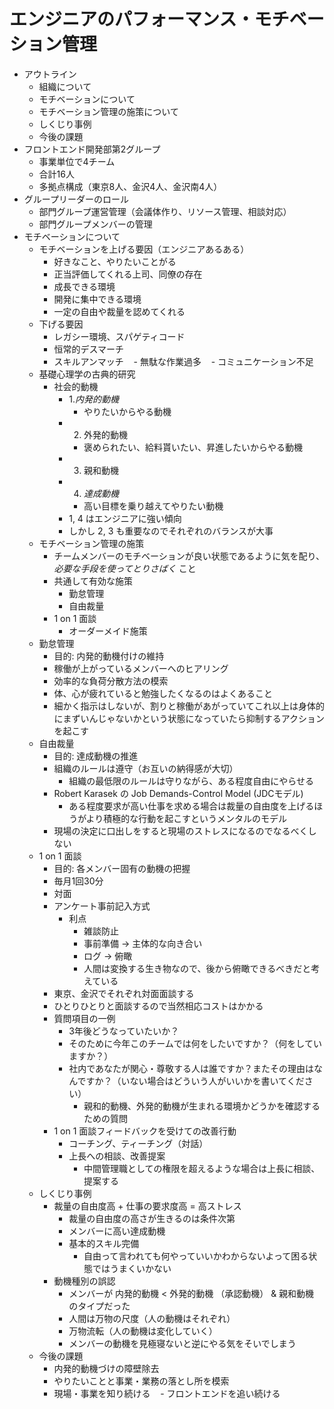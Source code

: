# エンジニアのパフォーマンス・モチベーション管理

- アウトライン
  - 組織について
  - モチベーションについて
  - モチベーション管理の施策について
  - しくじり事例
  - 今後の課題
- フロントエンド開発部第2グループ
  - 事業単位で4チーム
  - 合計16人
  - 多拠点構成（東京8人、金沢4人、金沢南4人）
- グループリーダーのロール
  - 部門グループ運営管理（会議体作り、リソース管理、相談対応）
  - 部門グループメンバーの管理
- モチベーションについて
  - モチベーションを上げる要因（エンジニアあるある）
    - 好きなこと、やりたいことがる
    - 正当評価してくれる上司、同僚の存在
    - 成長できる環境
    - 開発に集中できる環境
    - 一定の自由や裁量を認めてくれる
  - 下げる要因
    - レガシー環境、スパゲティコード
    - 恒常的デスマーチ
    - スキルアンマッチ
    - 無駄な作業過多
    - コミュニケーション不足
  - 基礎心理学の古典的研究
    - 社会的動機
      - 1.*内発的動機*
        - やりたいからやる動機
      - 2. 外発的動機
        - 褒められたい、給料貰いたい、昇進したいからやる動機
      - 3. 親和動機
      - 4. *達成動機*
        - 高い目標を乗り越えてやりたい動機
      - 1, 4 はエンジニアに強い傾向
      - しかし 2, 3 も重要なのでそれぞれのバランスが大事
  - モチベーション管理の施策
    - チームメンバーのモチベーションが良い状態であるように気を配り、 *必要な手段を使ってとりさばく* こと
    - 共通して有効な施策
      - 勤怠管理
      - 自由裁量
    - 1 on 1 面談
      - オーダーメイド施策
  - 勤怠管理
    - 目的: 内発的動機付けの維持
    - 稼働が上がっているメンバーへのヒアリング
    - 効率的な負荷分散方法の模索
    - 体、心が疲れていると勉強したくなるのはよくあること
    - 細かく指示はしないが、割りと稼働があがっていてこれ以上は身体的にまずいんじゃないかという状態になっていたら抑制するアクションを起こす
  - 自由裁量
    - 目的: 達成動機の推進
    - 組織のルールは遵守（お互いの納得感が大切）
      - 組織の最低限のルールは守りながら、ある程度自由にやらせる
    - Robert Karasek の Job Demands-Control Model (JDCモデル)
      - ある程度要求が高い仕事を求める場合は裁量の自由度を上げるほうがより積極的な行動を起こすというメンタルのモデル
    - 現場の決定に口出しをすると現場のストレスになるのでなるべくしない
  - 1 on 1 面談
    - 目的: 各メンバー固有の動機の把握
    - 毎月1回30分
    - 対面
    - アンケート事前記入方式
      - 利点
        - 雑談防止
        - 事前準備 -> 主体的な向き合い
        - ログ -> 俯瞰
        - 人間は変換する生き物なので、後から俯瞰できるべきだと考えている
    - 東京、金沢でそれぞれ対面面談する
    - ひとりひとりと面談するので当然相応コストはかかる
    - 質問項目の一例
      - 3年後どうなっていたいか？
      - そのために今年このチームでは何をしたいですか？（何をしていますか？）
      - 社内であなたが関心・尊敬する人は誰ですか？またその理由はなんですか？（いない場合はどういう人がいいかを書いてください）
        - 親和的動機、外発的動機が生まれる環境かどうかを確認するための質問
    - 1 on 1 面談フィードバックを受けての改善行動
      - コーチング、ティーチング（対話）
      - 上長への相談、改善提案
        - 中間管理職としての権限を超えるような場合は上長に相談、提案する
  - しくじり事例
    - 裁量の自由度高 + 仕事の要求度高 = 高ストレス
      - 裁量の自由度の高さが生きるのは条件次第
      - メンバーに高い達成動機
      - 基本的スキル完備
        - 自由って言われても何やっていいかわからないよって困る状態ではうまくいかない
    - 動機種別の誤認
      - メンバーが 内発的動機 < 外発的動機 （承認動機） & 親和動機 のタイプだった
      - 人間は万物の尺度（人の動機はそれぞれ）
      - 万物流転（人の動機は変化していく）
      - メンバーの動機を見極寝ないと逆にやる気をそいでしまう
  - 今後の課題
    - 内発的動機づけの障壁除去
    - やりたいことと事業・業務の落とし所を模索
    - 現場・事業を知り続ける
    - フロントエンドを追い続ける
